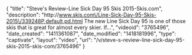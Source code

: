 {
    "title": "Steve's Review-Line Sick Day 95 Skis 2015-Skis.com",
    "description": "http:\/\/www.skis.com\/Line-Sick-Day-95-Skis-2015\/339248P,default,pd.html The new Line Sick Day 95 is one of those skis that is great for almost every skier. If...",
    "videoid": "3765496",
    "date_created": "1411361087",
    "date_modified": "1418181996",
    "type": "captivate",
    "layout": "video",
    "url": "\/v\/steve-s-review-line-sick-day-95-skis-2015-skis-com\/3765496"
}